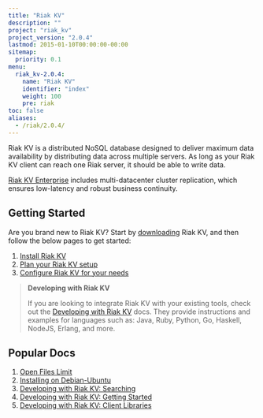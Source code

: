 ```yaml
---
title: "Riak KV"
description: ""
project: "riak_kv"
project_version: "2.0.4"
lastmod: 2015-01-10T00:00:00-00:00
sitemap:
  priority: 0.1
menu:
  riak_kv-2.0.4:
    name: "Riak KV"
    identifier: "index"
    weight: 100
    pre: riak
toc: false
aliases:
  - /riak/2.0.4/
---
```


[aboutenterprise]: http://basho.com/contact/
[config index]: {{<baseurl>}}riak/kv/2.0.4/configuring
[dev index]: {{<baseurl>}}riak/kv/2.0.4/developing
[downloads]: {{<baseurl>}}riak/kv/2.0.4/downloads/
[install index]: {{<baseurl>}}riak/kv/2.0.4/setup/installing/
[plan index]: {{<baseurl>}}riak/kv/2.0.4/setup/planning
[perf open files]: {{<baseurl>}}riak/kv/2.0.4/using/performance/open-files-limit
[install debian & ubuntu]: {{<baseurl>}}riak/kv/2.0.4/setup/installing/debian-ubuntu
[usage search]: {{<baseurl>}}riak/kv/2.0.4/developing/usage/search
[getting started]: {{<baseurl>}}riak/kv/2.0.4/developing/getting-started
[dev client libraries]: {{<baseurl>}}riak/kv/2.0.4/developing/client-libraries

Riak KV is a distributed NoSQL database designed to deliver maximum data availability by distributing data across multiple servers. As long as your Riak KV client can reach one Riak server, it should be able to write data.

[Riak KV Enterprise][aboutenterprise] includes multi-datacenter cluster replication, which ensures low-latency and robust business continuity.

## Getting Started

Are you brand new to Riak KV? Start by [downloading][downloads] Riak KV, and then follow the below pages to get started:

1. [Install Riak KV][install index]
2. [Plan your Riak KV setup][plan index]
3. [Configure Riak KV for your needs][config index]

>**Developing with Riak KV**
>
>If you are looking to integrate Riak KV with your existing tools, check out the [Developing with Riak KV][dev index] docs. They provide instructions and examples for languages such as: Java, Ruby, Python, Go, Haskell, NodeJS, Erlang, and more.

## Popular Docs

1. [Open Files Limit][perf open files]
2. [Installing on Debian-Ubuntu][install debian & ubuntu]
3. [Developing with Riak KV: Searching][usage search]
4. [Developing with Riak KV: Getting Started][getting started]
5. [Developing with Riak KV: Client Libraries][dev client libraries]
